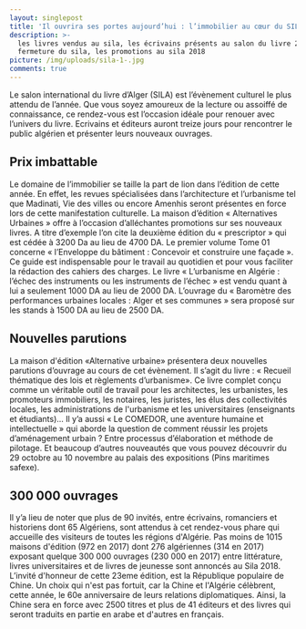 ```yaml
---
layout: singlepost
title: 'Il ouvrira ses portes aujourd’hui : l’immobilier au cœur du SILA 2018'
description: >-
  les livres vendus au sila, les écrivains présents au salon du livre 2018, la
  fermeture du sila, les promotions au sila 2018
picture: /img/uploads/sila-1-.jpg
comments: true
---
```

Le salon international du livre d’Alger (SILA) est l’évènement culturel le plus attendu de l’année. Que vous soyez amoureux de la lecture ou assoiffé  de connaissance, ce rendez-vous  est l’occasion idéale pour renouer avec l’univers du livre.  Ecrivains et éditeurs auront treize jours pour rencontrer le public algérien et présenter  leurs nouveaux ouvrages. 



## Prix imbattable



Le  domaine de l’immobilier se taille la part de  lion dans l’édition de cette année.  En effet, les revues  spécialisées dans l’architecture et l’urbanisme tel que Madinati, Vie des villes ou encore Amenhis seront présentes en force  lors de cette manifestation culturelle. La maison d’édition « Alternatives Urbaines » offre à l’occasion d’alléchantes promotions sur ses nouveaux livres. A titre d’exemple l’on cite la deuxième édition du  « prescriptor » qui est cédée à 3200 Da au lieu de 4700 DA. Le premier volume Tome 01 concerne « l’Enveloppe du bâtiment : Concevoir et construire une façade ». Ce guide est indispensable pour le travail au quotidien et pour vous faciliter la rédaction des cahiers des charges. Le livre « L’urbanisme  en Algérie : l’échec des instruments ou les instruments de l’échec » est vendu quant à lui a seulement 1000 DA au lieu de 2000 DA. L’ouvrage du « Baromètre des performances urbaines locales : Alger et ses communes » sera proposé sur les stands à 1500 DA au lieu de 2500 DA.



## Nouvelles parutions



La maison d'édition «Alternative urbaine» présentera  deux nouvelles parutions  d’ouvrage au cours de cet évènement. Il s’agit  du livre : « Recueil thématique des lois et règlements d’urbanisme». Ce livre complet conçu comme un véritable outil de travail pour les architectes, les urbanistes, les promoteurs immobiliers, les notaires, les juristes, les élus des collectivités locales, les administrations de l'urbanisme et les universitaires (enseignants et étudiants)... Il y’a aussi « Le COMEDOR, une aventure humaine et intellectuelle » qui aborde la question de comment  réussir les projets d’aménagement urbain ? Entre processus d’élaboration et méthode de pilotage. Et beaucoup d’autres nouveautés que vous pouvez découvrir du 29 octobre  au 10 novembre au palais des expositions (Pins maritimes safexe).

## 

## 300 000 ouvrages



Il y’a lieu de noter que plus de 90 invités, entre écrivains, romanciers et historiens dont 65 Algériens, sont attendus à cet rendez-vous phare qui accueille des visiteurs de toutes les régions d'Algérie. Pas moins de 1015 maisons d'édition (972 en 2017) dont 276 algériennes (314 en 2017) exposant quelque 300 000 ouvrages (230 000 en 2017) entre littérature, livres universitaires et de livres de jeunesse sont annoncés au Sila 2018.  L’invité d'honneur de cette 23eme édition, est  la République populaire de Chine. Un choix qui n'est pas fortuit, car la Chine et l'Algérie célèbrent, cette année, le 60e anniversaire de leurs relations diplomatiques. Ainsi, la Chine sera en force avec 2500 titres et plus de 41 éditeurs et des livres qui seront traduits en partie en arabe et d'autres en français.
